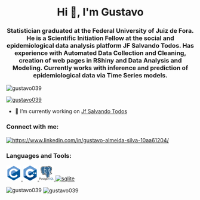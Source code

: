 
<h1 align="center">Hi 👋, I'm Gustavo</h1>
<h3 align="center"> Statistician graduated at the Federal University of Juiz de Fora. He is a Scientific Initiation Fellow at the social and epidemiological data analysis platform JF Salvando Todos. Has experience with Automated Data Collection and Cleaning, creation of web pages in RShiny and Data Analysis and Modeling. Currently works with inference and prediction of epidemiological data via Time Series models.</h3>

<p align="left"> <img src="https://komarev.com/ghpvc/?username=gustavo039&label=Profile%20views&color=0e75b6&style=flat" alt="gustavo039" /> </p>

<p align="left"> <a href="https://github.com/ryo-ma/github-profile-trophy"><img src="https://github-profile-trophy.vercel.app/?username=gustavo039" alt="gustavo039" /></a> </p>

- 🔭 I’m currently working on [Jf Salvando Todos](http://jfsalvandotodos.ufjf.br/#!/)

<h3 align="left">Connect with me:</h3>
<p align="left">
<a href="https://linkedin.com/in/https://www.linkedin.com/in/gustavo-almeida-silva-10aa61204/" target="blank"><img align="center" src="https://raw.githubusercontent.com/rahuldkjain/github-profile-readme-generator/master/src/images/icons/Social/linked-in-alt.svg" alt="https://www.linkedin.com/in/gustavo-almeida-silva-10aa61204/" height="30" width="40" /></a>
</p>

<h3 align="left">Languages and Tools:</h3>
<p align="left"> <a href="https://www.cprogramming.com/" target="_blank" rel="noreferrer"> <img src="https://raw.githubusercontent.com/devicons/devicon/master/icons/c/c-original.svg" alt="c" width="40" height="40"/> </a> <a href="https://www.w3schools.com/cpp/" target="_blank" rel="noreferrer"> <img src="https://raw.githubusercontent.com/devicons/devicon/master/icons/cplusplus/cplusplus-original.svg" alt="cplusplus" width="40" height="40"/> </a> <a href="https://www.postgresql.org" target="_blank" rel="noreferrer"> <img src="https://raw.githubusercontent.com/devicons/devicon/master/icons/postgresql/postgresql-original-wordmark.svg" alt="postgresql" width="40" height="40"/> </a> <a href="https://www.sqlite.org/" target="_blank" rel="noreferrer"> <img src="https://www.vectorlogo.zone/logos/sqlite/sqlite-icon.svg" alt="sqlite" width="40" height="40"/> </a> </p>

<p><img align="left" src="https://github-readme-stats.vercel.app/api/top-langs?username=gustavo039&show_icons=true&locale=en&layout=compact" alt="gustavo039" /></p>

<p>&nbsp;<img align="center" src="https://github-readme-stats.vercel.app/api?username=gustavo039&show_icons=true&locale=en" alt="gustavo039" /></p>
